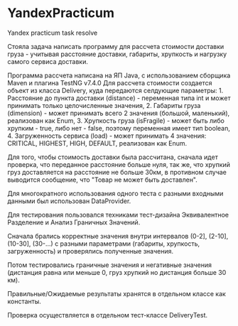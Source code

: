 # YandexPracticum
Yandex practicum task resolve

Стояла задача написать программу для рассчета стоимости доставки груза - учитывая расстояние доставки, габариты, хрупкость и нагрузку самого сервиса доставки.

Программа рассчета написана на ЯП Java, с использованием сборщика Maven и плагина TestNG v7.4.0
Для рассчета стоимости создается объект из класса Delivery, куда передаются селдующие параметры:
    1. Расстояние до пункта доставки (distance) - переменная типа int и может принимать только целочисленные значения,
    2. Габариты груза (dimension) - может принимать всего 2 значения (большой, маленький), реализован как Enum,
    3. Хрупкость груза (isFragile) - может быть либо хрупким - true, либо нет - false, поэтому переменная имеет тип boolean,
    4. Загруженность сервиса (load) - может принимать 4 значения: CRITICAL, HIGHEST, HIGH, DEFAULT, реализован как Enum.
    
Для того, чтобы стоимость доставки была рассчитана, сначала идет проверка, что переданное расстояние больше нуля, так же, что хрупкий груз доставляется на расстояние не больше 30км, в противном случае выводится сообщение, что "Товар не может быть доставлен".

Для многократного использования одного теста с разными входными данными был использован DataProvider.

Для тестирования пользовался техниками тест-дизайна Эквивалентное Разделение и Анализ Граничных Значений.

Сначала брались корректные значения внутри интервалов (0-2], (2-10], (10-30], (30-...) с разными параметрами (габариты, хрупкость, загруженность) и проверялись полученные значения.

Потом тестировались граничные значения и негативные значения (дистанция равна или меньше 0, груз хрупкий но дистанция больше 30 км).

Правильные/Ожидаемые результаты хранятся в отдельном классе как константы.

Проверка осуществляется в отдельном тест-классе DeliveryTest.
